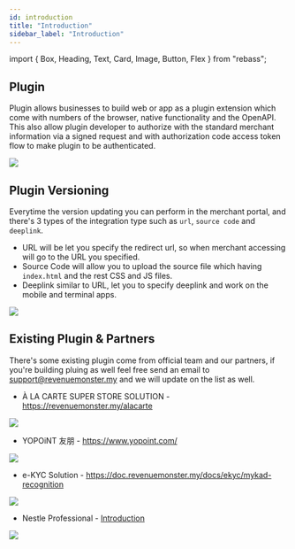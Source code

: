 ```yaml
---
id: introduction
title: "Introduction"
sidebar_label: "Introduction"
---
```


import { Box, Heading, Text, Card, Image, Button, Flex } from "rebass";

## Plugin

Plugin allows businesses to build web or app as a plugin extension which come with numbers of the browser, native functionality and the OpenAPI. This also allow plugin developer to authorize with the standard merchant information via a signed request and with authorization code access token flow to make plugin to be authenticated.

<img src="/img/plugin/example.png" />

## Plugin Versioning

Everytime the version updating you can perform in the merchant portal, and there's 3 types of the integration type such as `url`, `source code` and `deeplink`.

* URL will be let you specify the redirect url, so when merchant accessing will go to the URL you specified.
* Source Code will allow you to upload the source file which having `index.html` and the rest CSS and JS files.
* Deeplink similar to URL, let you to specify deeplink and work on the mobile and terminal apps.

<img src="/img/plugin/plugin-version.png" />

## Existing Plugin & Partners

There's some existing plugin come from official team and our partners, if you're building pluing as well feel free send an email to support@revenuemonster.my and we will update on the list as well.

* À LA CARTE SUPER STORE SOLUTION - https://revenuemonster.my/alacarte
<img src="/img/plugin/alacarte.png" />

* YOPOiNT 友朋 - https://www.yopoint.com/
<img src="/img/plugin/yopoint.png" />

* e-KYC Solution - https://doc.revenuemonster.my/docs/ekyc/mykad-recognition
<img src="/img/plugin/ekyc.png" />

* Nestle Professional - [Introduction](https://smart-cafe-prod.oss-ap-southeast-3.aliyuncs.com/assets/doc/Nestle%20Professional%20Manual.pdf)
<img src="/img/plugin/nestle.png" />